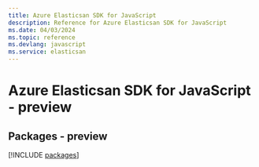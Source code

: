 ```yaml
---
title: Azure Elasticsan SDK for JavaScript
description: Reference for Azure Elasticsan SDK for JavaScript
ms.date: 04/03/2024
ms.topic: reference
ms.devlang: javascript
ms.service: elasticsan
---
```

# Azure Elasticsan SDK for JavaScript - preview
## Packages - preview
[!INCLUDE [packages](elasticsan-index.md)]